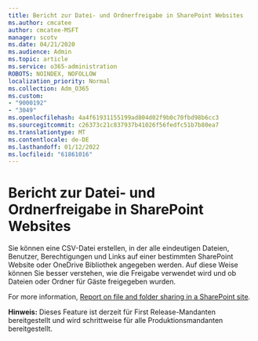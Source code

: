 ```yaml
---
title: Bericht zur Datei- und Ordnerfreigabe in SharePoint Websites
ms.author: cmcatee
author: cmcatee-MSFT
manager: scotv
ms.date: 04/21/2020
ms.audience: Admin
ms.topic: article
ms.service: o365-administration
ROBOTS: NOINDEX, NOFOLLOW
localization_priority: Normal
ms.collection: Adm_O365
ms.custom:
- "9000192"
- "3049"
ms.openlocfilehash: 4a4f61931155199ad804d02f9b0c70fbd98b6cc3
ms.sourcegitcommit: c26373c21c837937b41026f56fedfc51b7b80ea7
ms.translationtype: MT
ms.contentlocale: de-DE
ms.lasthandoff: 01/12/2022
ms.locfileid: "61861016"
---
```

# <a name="report-on-file-and-folder-sharing-in-sharepoint-sites"></a>Bericht zur Datei- und Ordnerfreigabe in SharePoint Websites

Sie können eine CSV-Datei erstellen, in der alle eindeutigen Dateien, Benutzer, Berechtigungen und Links auf einer bestimmten SharePoint Website oder OneDrive Bibliothek angegeben werden. Auf diese Weise können Sie besser verstehen, wie die Freigabe verwendet wird und ob Dateien oder Ordner für Gäste freigegeben wurden.

For more information, [Report on file and folder sharing in a SharePoint site](https://docs.microsoft.com/sharepoint/sharing-reports).

**Hinweis:** Dieses Feature ist derzeit für First Release-Mandanten bereitgestellt und wird schrittweise für alle Produktionsmandanten bereitgestellt.